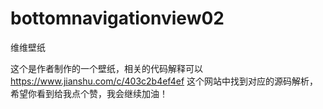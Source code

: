 # bottomnavigationview02
维维壁纸

这个是作者制作的一个壁纸，相关的代码解释可以
https://www.jianshu.com/c/403c2b4ef4ef
这个网站中找到对应的源码解析，希望你看到给我点个赞，我会继续加油！
